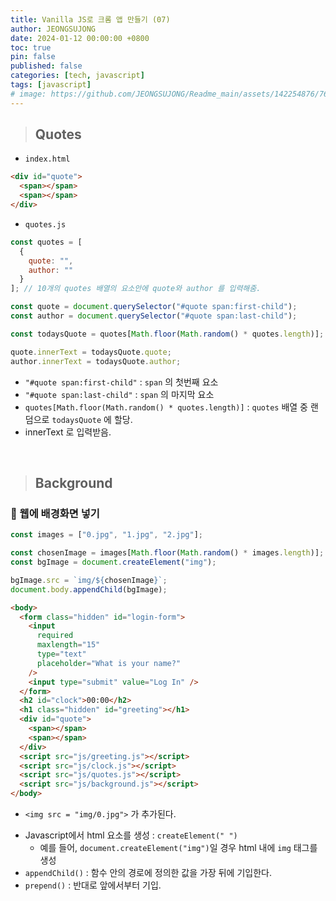 ```yaml
---
title: Vanilla JS로 크롬 앱 만들기 (07)
author: JEONGSUJONG
date: 2024-01-12 00:00:00 +0800
toc: true
pin: false
published: false
categories: [tech, javascript]
tags: [javascript]
# image: https://github.com/JEONGSUJONG/Readme_main/assets/142254876/7607d850-fd45-47a2-9bc2-7c2983db77f1
---
```


> ## Quotes

- `index.html`

```html
<div id="quote">
  <span></span>
  <span></span>
</div>
```

- `quotes.js`

```javascript
const quotes = [
  {
    quote: "",
    author: ""
  }
]; // 10개의 quotes 배열의 요소안에 quote와 author 를 입력해줌.

const quote = document.querySelector("#quote span:first-child");
const author = document.querySelector("#quote span:last-child");

const todaysQuote = quotes[Math.floor(Math.random() * quotes.length)];

quote.innerText = todaysQuote.quote;
author.innerText = todaysQuote.author;
```

- `"#quote span:first-child"` : `span` 의 첫번째 요소
- `"#quote span:last-child"` : `span` 의 마지막 요소
- `quotes[Math.floor(Math.random() * quotes.length)]` : `quotes` 배열 중 랜덤으로 `todaysQuote` 에 할당.
- innerText 로 입력받음.

<br>

> ## Background

### 🧷 웹에 배경화면 넣기

<!-- ![image](https://github.com/JEONGSUJONG/Readme_main/assets/142254876/628732dd-ce71-4f41-baa5-4a4ef60e5eb3){: width=100% height=100% .normal} -->

```javascript
const images = ["0.jpg", "1.jpg", "2.jpg"];

const chosenImage = images[Math.floor(Math.random() * images.length)];
const bgImage = document.createElement("img");

bgImage.src = `img/${chosenImage}`;
document.body.appendChild(bgImage);
```

```html
<body>
  <form class="hidden" id="login-form">
    <input
      required
      maxlength="15"
      type="text"
      placeholder="What is your name?"
    />
    <input type="submit" value="Log In" />
  </form>
  <h2 id="clock">00:00</h2>
  <h1 class="hidden" id="greeting"></h1>
  <div id="quote">
    <span></span>
    <span></span>
  </div>
  <script src="js/greeting.js"></script>
  <script src="js/clock.js"></script>
  <script src="js/quotes.js"></script>
  <script src="js/background.js"></script>
</body>
```

- `<img src = "img/0.jpg">` 가 추가된다.

<!-- ![image](https://github.com/JEONGSUJONG/Readme_main/assets/142254876/36d4cd17-21a6-4a55-a112-9d3433e8ef0c){: width=100% height=100% .normal} -->

- Javascript에서 html 요소를 생성 : `createElement(" ")`
  - 예를 들어, `document.createElement("img")`일 경우 html 내에 `img` 태그를 생성
- `appendChild()` : 함수 안의 경로에 정의한 값을 가장 뒤에 기입한다.
- `prepend()` : 반대로 앞에서부터 기입.
